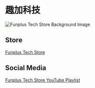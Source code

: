 # 趣加科技

![Funplus Tech Store Background Image](https://dhgf5mcbrms62.cloudfront.net/75305707/cover-injpK2/uVzRkP2-2000x2000.webp)

## Store
[Funplus Tech Store](https://funplustech.com/)

## Social Media
[Funplus Tech Store YouTube Playlist](https://youtube.com/playlist?list=PL4Uv8oyeLuSxQM0_hIDvO-Jdnqr710SQS)
